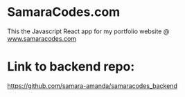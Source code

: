# SamaraCodes.com

This the Javascript React app for my portfolio website @ www.samaracodes.com

# Link to backend repo:
https://github.com/samara-amanda/samaracodes_backend